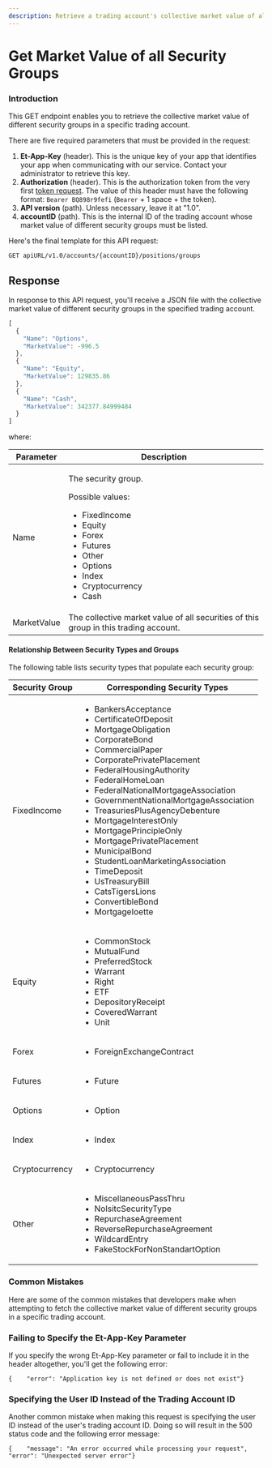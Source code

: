 ```yaml
---
description: Retrieve a trading account's collective market value of all security groups
---
```


# Get Market Value of all Security Groups

### Introduction‌ <a href="#introduction" id="introduction"></a>

This GET endpoint enables you to retrieve the collective market value of different security groups in a specific trading account.‌

There are five required parameters that must be provided in the request:‌

1. **Et-App-Key** (header). This is the unique key of your app that identifies your app when communicating with our service. Contact your administrator to retrieve this key.
2. **Authorization** (header). This is the authorization token from the very first [token request](broken-reference). The value of this header must have the following format: `Bearer BQ898r9fefi` (`Bearer` + 1 space + the token).
3. **API version** (path). Unless necessary, leave it at "1.0".
4. **accountID** (path). This is the internal ID of the trading account whose market value of different security groups must be listed.‌

Here's the final template for this API request:

```
GET apiURL/v1.0/accounts/{accountID}/positions/groups
```

## Response <a href="#response" id="response"></a>

In response to this API request, you'll receive a JSON file with the collective market value of different security groups in the specified trading account.

```javascript
[
  {
    "Name": "Options",
    "MarketValue": -996.5
  },
  {
    "Name": "Equity",
    "MarketValue": 129835.86
  },
  {
    "Name": "Cash",
    "MarketValue": 342377.84999484
  }
]
```

where:

| Parameter   | Description                                                                                                                                                                                                 |
| ----------- | ----------------------------------------------------------------------------------------------------------------------------------------------------------------------------------------------------------- |
| Name        | <p>The security group.</p><p>Possible values:</p><ul><li>FixedIncome</li><li>Equity</li><li>Forex</li><li>Futures</li><li>Other</li><li>Options</li><li>Index</li><li>Cryptocurrency</li><li>Cash</li></ul> |
| MarketValue | The collective market value of all securities of this group in this trading account.                                                                                                                        |

#### Relationship Between Security Types and Groups

The following table lists security types that populate each security group:

| Security Group | Corresponding Security Types                                                                                                                                                                                                                                                                                                                                                                                                                                                                                                                                                                                                                   |
| -------------- | ---------------------------------------------------------------------------------------------------------------------------------------------------------------------------------------------------------------------------------------------------------------------------------------------------------------------------------------------------------------------------------------------------------------------------------------------------------------------------------------------------------------------------------------------------------------------------------------------------------------------------------------------- |
| FixedIncome    | <ul><li>BankersAcceptance</li><li>CertificateOfDeposit</li><li>MortgageObligation</li><li>CorporateBond</li><li>CommercialPaper</li><li>CorporatePrivatePlacement</li><li>FederalHousingAuthority</li><li>FederalHomeLoan</li><li>FederalNationalMortgageAssociation</li><li>GovernmentNationalMortgageAssociation</li><li>TreasuriesPlusAgencyDebenture</li><li>MortgageInterestOnly</li><li>MortgagePrincipleOnly</li><li>MortgagePrivatePlacement</li><li>MunicipalBond</li><li>StudentLoanMarketingAssociation</li><li>TimeDeposit</li><li>UsTreasuryBill</li><li>CatsTigersLions</li><li>ConvertibleBond</li><li>MortgageIoette</li></ul> |
| Equity         | <ul><li>CommonStock</li><li>MutualFund</li><li>PreferredStock</li><li>Warrant</li><li>Right</li><li>ETF</li><li>DepositoryReceipt</li><li>CoveredWarrant</li><li>Unit</li></ul>                                                                                                                                                                                                                                                                                                                                                                                                                                                                |
| Forex          | <ul><li>ForeignExchangeContract</li></ul>                                                                                                                                                                                                                                                                                                                                                                                                                                                                                                                                                                                                      |
| Futures        | <ul><li>Future</li></ul>                                                                                                                                                                                                                                                                                                                                                                                                                                                                                                                                                                                                                       |
| Options        | <ul><li>Option</li></ul>                                                                                                                                                                                                                                                                                                                                                                                                                                                                                                                                                                                                                       |
| Index          | <ul><li>Index</li></ul>                                                                                                                                                                                                                                                                                                                                                                                                                                                                                                                                                                                                                        |
| Cryptocurrency | <ul><li>Cryptocurrency</li></ul>                                                                                                                                                                                                                                                                                                                                                                                                                                                                                                                                                                                                               |
| Other          | <ul><li>MiscellaneousPassThru</li><li>NoIsitcSecurityType</li><li>RepurchaseAgreement</li><li>ReverseRepurchaseAgreement</li><li>WildcardEntry</li><li>FakeStockForNonStandartOption</li></ul>                                                                                                                                                                                                                                                                                                                                                                                                                                                 |

### Common Mistakes

Here are some of the common mistakes that developers make when attempting to fetch the collective market value of different security groups in a specific trading account.‌

### Failing to Specify the Et-App-Key Parameter <a href="#failing-to-specify-the-et-app-key-parameter" id="failing-to-specify-the-et-app-key-parameter"></a>

If you specify the wrong Et-App-Key parameter or fail to include it in the header altogether, you'll get the following error:

```
{    "error": "Application key is not defined or does not exist"}
```

### Specifying the User ID Instead of the Trading Account ID <a href="#specifying-the-user-id-instead-of-the-trading-account-id" id="specifying-the-user-id-instead-of-the-trading-account-id"></a>

Another common mistake when making this request is specifying the user ID instead of the user's trading account ID. Doing so will result in the 500 status code and the following error message:

```
{    "message": "An error occurred while processing your request",    "error": "Unexpected server error"}
```
